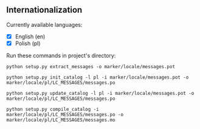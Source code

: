 Internationalization
--------------------

Currently available languages:

- [x] English (en)
- [x] Polish (pl)

Run these commands in project's directory:

    python setup.py extract_messages -o marker/locale/messages.pot

    python setup.py init_catalog -l pl -i marker/locale/messages.pot -o marker/locale/pl/LC_MESSAGES/messages.po

    python setup.py update_catalog -l pl -i marker/locale/messages.pot -o marker/locale/pl/LC_MESSAGES/messages.po

    python setup.py compile_catalog -i marker/locale/pl/LC_MESSAGES/messages.po -o marker/locale/pl/LC_MESSAGES/messages.mo
